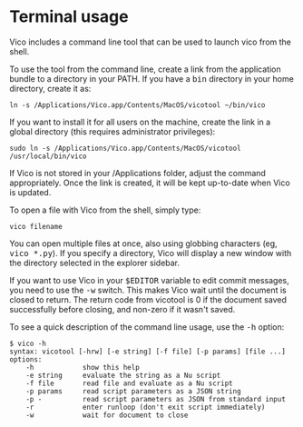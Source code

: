 # Terminal usage

Vico includes a command line tool that can be used to launch vico from
the shell.

To use the tool from the command line, create a link from the
application bundle to a directory in your PATH. If you have a
<kbd>bin</kbd> directory in your home directory, create it as:

	ln -s /Applications/Vico.app/Contents/MacOS/vicotool ~/bin/vico

If you want to install it for all users on the machine, create the link
in a global directory (this requires administrator privileges):

	sudo ln -s /Applications/Vico.app/Contents/MacOS/vicotool /usr/local/bin/vico

If Vico is not stored in your /Applications folder, adjust the command
appropriately. Once the link is created, it will be kept up-to-date
when Vico is updated.

To open a file with Vico from the shell, simply type:

	vico filename

You can open multiple files at once, also using globbing characters (eg,
<kbd>vico *.py</kbd>). If you specify a directory, Vico will display a
new window with the directory selected in the explorer sidebar.

If you want to use Vico in your <kbd>$EDITOR</kbd> variable to edit
commit messages, you need to use the <kbd>-w</kbd> switch. This makes
Vico wait until the document is closed to return. The return code from
vicotool is 0 if the document saved successfully before closing, and
non-zero if it wasn't saved.

To see a quick description of the command line usage, use the
<kbd>-h</kbd> option:

	$ vico -h
	syntax: vicotool [-hrw] [-e string] [-f file] [-p params] [file ...]
	options:
	    -h            show this help
	    -e string     evaluate the string as a Nu script
	    -f file       read file and evaluate as a Nu script
	    -p params     read script parameters as a JSON string
	    -p -          read script parameters as JSON from standard input
	    -r            enter runloop (don't exit script immediately)
	    -w            wait for document to close


